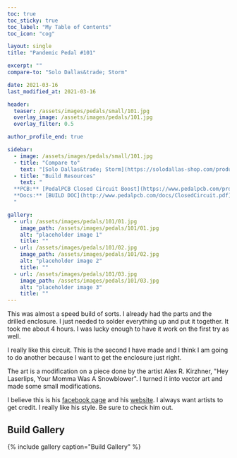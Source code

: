 ```yaml
---
toc: true
toc_sticky: true
toc_label: "My Table of Contents"
toc_icon: "cog"

layout: single
title: "Pandemic Pedal #101"

excerpt: ""
compare-to: "Solo Dallas&trade; Storm"

date: 2021-03-16
last_modified_at: 2021-03-16

header:
  teaser: /assets/images/pedals/small/101.jpg
  overlay_image: /assets/images/pedals/101.jpg
  overlay_filter: 0.5

author_profile_end: true

sidebar:
  - image: /assets/images/pedals/small/101.jpg
  - title: "Compare to"
    text: "[Solo Dallas&trade; Storm](https://solodallas-shop.com/products/storm-d-2019)"
  - title: "Build Resources"
    text: "
  **PCB:** [PedalPCB Closed Circuit Boost](https://www.pedalpcb.com/product/closedcircuit/)<br>
  **Docs:** [BUILD DOC](http://www.pedalpcb.com/docs/ClosedCircuit.pdf)
  "

gallery:
  - url: /assets/images/pedals/101/01.jpg
    image_path: /assets/images/pedals/101/01.jpg
    alt: "placeholder image 1"
    title: ""
  - url: /assets/images/pedals/101/02.jpg
    image_path: /assets/images/pedals/101/02.jpg
    alt: "placeholder image 2"
    title: ""
  - url: /assets/images/pedals/101/03.jpg
    image_path: /assets/images/pedals/101/03.jpg
    alt: "placeholder image 3"
    title: ""
---
```


This was almost a speed build of sorts. I already had the parts and the drilled enclosure. I just needed to solder everything up and put it together. It took me about 4 hours. I was lucky enough to have it work on the first try as well.

I really like this circuit. This is the second I have made and I think I am going to do another because I want to get the enclosure just right.

The art is a modification on a piece done by the artist Alex R. Kirzhner, "Hey Laserlips, Your Momma Was A Snowblower". I turned it into vector art and made some small modifications.

I believe this is his [facebook page](https://www.facebook.com/pages/category/Artist/New-Shade-Of-Black-Alex-R-Kirzhner-690329601012923/) and his [website](http://www.newshadeofblack.com/). I always want artists to get credit. I really like his style.
Be sure to check him out.

## Build Gallery ##

{% include gallery caption="Build Gallery" %}
